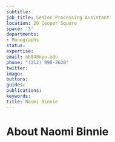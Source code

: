 ```yaml
---
subtitle: 
job_title: Senior Processing Assistant
location: 20 Cooper Square
space: '3'
departments:
- Monographs
status: 
expertise: 
email: nb84@nyu.edu
phone: "(212) 998-2620"
twitter: 
image: 
buttons: 
guides: 
publications: 
keywords: 
title: Naomi Binnie
---
```


# About Naomi Binnie